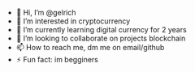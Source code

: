 - 👋 Hi, I’m @gelrich
- 👀 I’m interested in cryptocurrency
- 🌱 I’m currently learning digital currency for 2 years
- 💞️ I’m looking to collaborate on projects blockchain
- 📫 How to reach me, dm me on email/github
- ⚡ Fun fact: im begginers


<!---
gelrich/gelrich is a ✨ special ✨ repository because its `README.md` (this file) appears on your GitHub profile.
You can click the Preview link to take a look at your changes.
--->
